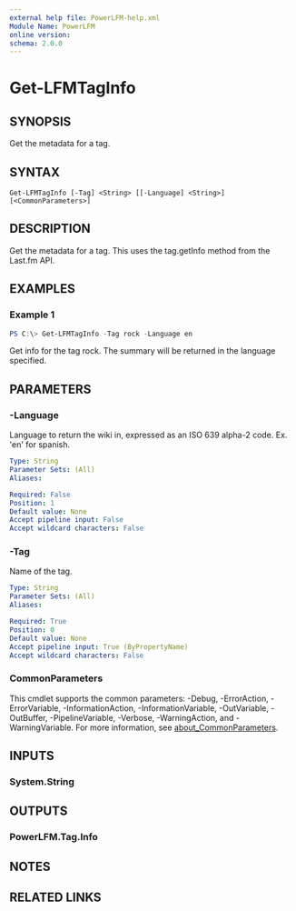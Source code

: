 ```yaml
---
external help file: PowerLFM-help.xml
Module Name: PowerLFM
online version:
schema: 2.0.0
---
```


# Get-LFMTagInfo

## SYNOPSIS
Get the metadata for a tag.

## SYNTAX

```
Get-LFMTagInfo [-Tag] <String> [[-Language] <String>] [<CommonParameters>]
```

## DESCRIPTION
Get the metadata for a tag. This uses the tag.getInfo method from the Last.fm API.

## EXAMPLES

### Example 1
```powershell
PS C:\> Get-LFMTagInfo -Tag rock -Language en
```

Get info for the tag rock. The summary will be returned in the language specified.

## PARAMETERS

### -Language
Language to return the wiki in, expressed as an ISO 639 alpha-2 code. Ex. 'en' for spanish.

```yaml
Type: String
Parameter Sets: (All)
Aliases:

Required: False
Position: 1
Default value: None
Accept pipeline input: False
Accept wildcard characters: False
```

### -Tag
Name of the tag.

```yaml
Type: String
Parameter Sets: (All)
Aliases:

Required: True
Position: 0
Default value: None
Accept pipeline input: True (ByPropertyName)
Accept wildcard characters: False
```

### CommonParameters
This cmdlet supports the common parameters: -Debug, -ErrorAction, -ErrorVariable, -InformationAction, -InformationVariable, -OutVariable, -OutBuffer, -PipelineVariable, -Verbose, -WarningAction, and -WarningVariable. For more information, see [about_CommonParameters](http://go.microsoft.com/fwlink/?LinkID=113216).

## INPUTS

### System.String

## OUTPUTS

### PowerLFM.Tag.Info

## NOTES

## RELATED LINKS
